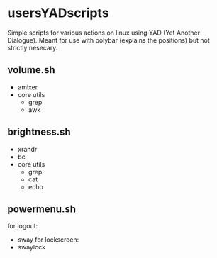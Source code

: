 # usersYADscripts
Simple scripts for various actions on linux using YAD (Yet Another Dialogue).
Meant for use with polybar (explains the positions) but not strictly nesecary.

## volume.sh
- amixer
- core utils
  + grep
  + awk


## brightness.sh
- xrandr
- bc
- core utils
  + grep
  + cat
  + echo 

## powermenu.sh
for logout:
- sway
for lockscreen:
- swaylock
